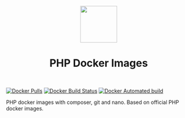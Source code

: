 <p align="center">
    <a href="https://www.docker.com/" target="_blank">
        <img src="https://www.docker.com/sites/default/files/mono_vertical_large.png" height="100px">
    </a>
    <h1 align="center">PHP Docker Images</h1>
    <br>
</p>

[![Docker Pulls](https://img.shields.io/docker/pulls/greeflas/php.svg)](https://hub.docker.com/r/greeflas/php/)
[![Docker Build Status](https://img.shields.io/docker/build/greeflas/php.svg)](https://hub.docker.com/r/greeflas/php/)
[![Docker Automated build](https://img.shields.io/docker/automated/greeflas/php.svg)](https://hub.docker.com/r/greeflas/php/)

PHP docker images with composer, git and nano. Based on official PHP docker images.
